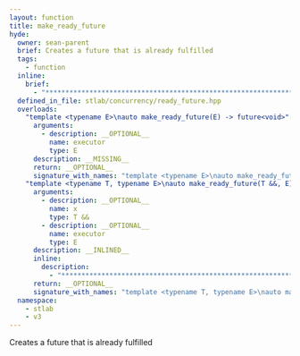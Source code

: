 ```yaml
---
layout: function
title: make_ready_future
hyde:
  owner: sean-parent
  brief: Creates a future that is already fulfilled
  tags:
    - function
  inline:
    brief:
      - "***********************************************************************************************"
  defined_in_file: stlab/concurrency/ready_future.hpp
  overloads:
    "template <typename E>\nauto make_ready_future(E) -> future<void>":
      arguments:
        - description: __OPTIONAL__
          name: executor
          type: E
      description: __MISSING__
      return: __OPTIONAL__
      signature_with_names: "template <typename E>\nauto make_ready_future(E executor) -> future<void>"
    "template <typename T, typename E>\nauto make_ready_future(T &&, E) -> future<std::decay_t<T>>":
      arguments:
        - description: __OPTIONAL__
          name: x
          type: T &&
        - description: __OPTIONAL__
          name: executor
          type: E
      description: __INLINED__
      inline:
        description:
          - "***********************************************************************************************"
      return: __OPTIONAL__
      signature_with_names: "template <typename T, typename E>\nauto make_ready_future(T && x, E executor) -> future<std::decay_t<T>>"
  namespace:
    - stlab
    - v3
---
```


Creates a future that is already fulfilled
